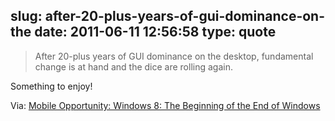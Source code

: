 slug: after-20-plus-years-of-gui-dominance-on-the
date: 2011-06-11 12:56:58
type: quote
---

> After 20-plus years of GUI dominance on the desktop, fundamental change is at hand and the dice are rolling again.

Something to enjoy!

 Via: [Mobile Opportunity: Windows 8: The Beginning of the End of Windows](http://mobileopportunity.blogspot.com/2011/06/windows-8-beginning-of-end-of-windows.html)
